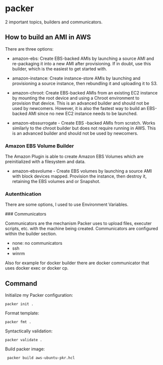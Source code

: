 # packer
2 important topics, builders and communicators. 

## How to build an AMI in AWS

There are three options: 

- amazon-ebs: Create EBS-backed AMIs by launching a source AMI and re-packaging it into a new AMI after provisioning. If in doubt, use this builder, which is the easiest to get started with.

- amazon-instance: Create instance-store AMIs by launching and provisioning a source instance, then rebundling it and uploading it to S3.
- amazon-chroot: Create EBS-backed AMIs from an existing EC2 instance by mounting the root device and using a Chroot environment to provision that device. This is an advanced builder and should not be used by newcomers. However, it is also the fastest way to build an EBS-backed AMI since no new EC2 instance needs to be launched.
- amazon-ebssurrogate - Create EBS -backed AMIs from scratch. Works similarly to the chroot builder but does not require running in AWS. This is an advanced builder and should not be used by newcomers.

### Amazon EBS Volume Builder
The Amazon Plugin is able to create Amazon EBS Volumes which are preinitialized with a filesystem and data.

- amazon-ebsvolume - Create EBS volumes by launching a source AMI with block devices mapped. Provision the instance, then destroy it, retaining the EBS volumes and or Snapshot.

### Autenthication 

There are some options, I used to use Environment Variables. 

### Communicators

Communicators are the mechanism Packer uses to upload files, executer scripts, etc. with the machine being created. Communicators are configured within the builder section.

- none: no communicators
- ssh 
- winrm

Also for example for docker builder there are docker communicator that uses docker exec or docker cp. 

## Command 

Initialize my Packer configuration: 

``packer init . ``

Format template: 

``packer fmt .``

Syntactically validation:

``packer validate .``

Build packer image: 

`` packer build aws-ubuntu-pkr.hcl``